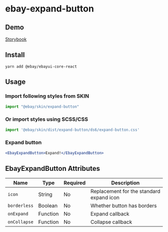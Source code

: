 # ebay-expand-button

## Demo
[Storybook](https://opensource.ebay.com/ebayui-core-react/master/?path=/story/ebay-expand-button--default)

## Install
```
yarn add @ebay/ebayui-core-react
```

## Usage

### Import following styles from SKIN
```jsx harmony
import "@ebay/skin/expand-button"
```

### Or import styles using SCSS/CSS
```jsx harmony
import '@ebay/skin/dist/expand-button/ds6/expand-button.css'

```

### Expand button
```jsx
<EbayExpandButton>Expand!</EbayExpandButton>
```

## EbayExpandButton Attributes

Name | Type | Required | Description
--- | --- | --- | ---
`icon` | String | No | Replacement for the standard expand icon
`borderless` | Boolean | No | Whether button has borders
`onExpand` | Function | No | Expand callback
`onCollapse` | Function | No | Collapse callback
